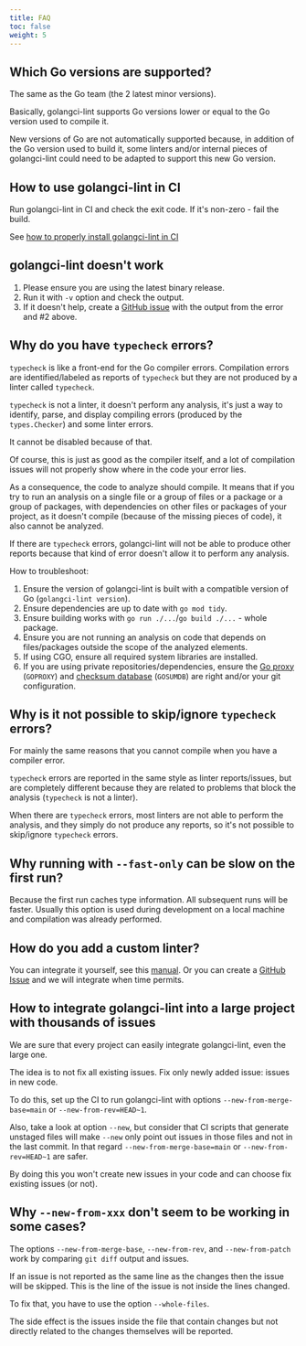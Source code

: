 ```yaml
---
title: FAQ
toc: false
weight: 5
---
```


## Which Go versions are supported?

The same as the Go team (the 2 latest minor versions).

Basically, golangci-lint supports Go versions lower or equal to the Go version used to compile it.

New versions of Go are not automatically supported because, in addition of the Go version used to build it,
some linters and/or internal pieces of golangci-lint could need to be adapted to support this new Go version.

## How to use golangci-lint in CI

Run golangci-lint in CI and check the exit code. If it's non-zero - fail the build.

See [how to properly install golangci-lint in CI](/docs/welcome/install/#ci-installation)

## golangci-lint doesn't work

1. Please ensure you are using the latest binary release.
2. Run it with `-v` option and check the output.
3. If it doesn't help, create a [GitHub issue](https://github.com/golangci/golangci-lint/issues/new/choose) with the output from the error and #2 above.

## Why do you have `typecheck` errors?

`typecheck` is like a front-end for the Go compiler errors.
Compilation errors are identified/labeled as reports of `typecheck` but they are not produced by a linter called `typecheck`.

`typecheck` is not a linter, it doesn't perform any analysis,
it's just a way to identify, parse, and display compiling errors (produced by the `types.Checker`) and some linter errors.

It cannot be disabled because of that.

Of course, this is just as good as the compiler itself, and a lot of compilation issues will not properly show where in the code your error lies.

As a consequence, the code to analyze should compile.
It means that if you try to run an analysis on a single file or a group of files or a package or a group of packages,
with dependencies on other files or packages of your project, as it doesn't compile (because of the missing pieces of code),
it also cannot be analyzed.

If there are `typecheck` errors, golangci-lint will not be able to produce other reports because that kind of error doesn't allow it to perform any analysis.

How to troubleshoot:

1. Ensure the version of golangci-lint is built with a compatible version of Go (`golangci-lint version`).
2. Ensure dependencies are up to date with `go mod tidy`.
3. Ensure building works with `go run ./...`/`go build ./...` - whole package.
4. Ensure you are not running an analysis on code that depends on files/packages outside the scope of the analyzed elements.
5. If using CGO, ensure all required system libraries are installed.
6. If you are using private repositories/dependencies, ensure the [Go proxy](https://go.dev/ref/mod#module-proxy) (`GOPROXY`) and [checksum database](https://go.dev/ref/mod#checksum-database) (`GOSUMDB`) are right and/or your git configuration.

## Why is it not possible to skip/ignore `typecheck` errors?

For mainly the same reasons that you cannot compile when you have a compiler error.

`typecheck` errors are reported in the same style as linter reports/issues,
but are completely different because they are related to problems that block the analysis (`typecheck` is not a linter).

When there are `typecheck` errors,
most linters are not able to perform the analysis,
and they simply do not produce any reports,
so it's not possible to skip/ignore `typecheck` errors.

## Why running with `--fast-only` can be slow on the first run?

Because the first run caches type information.
All subsequent runs will be faster.
Usually this option is used during development on a local machine and compilation was already performed.

## How do you add a custom linter?

You can integrate it yourself, see this [manual](/docs/contributing/new-linters/).
Or you can create a [GitHub Issue](https://github.com/golangci/golangci-lint/issues/new?assignees=&labels=enhancement&projects=&template=feature_request.yml) and we will integrate when time permits.

## How to integrate golangci-lint into a large project with thousands of issues

We are sure that every project can easily integrate golangci-lint, even the large one.

The idea is to not fix all existing issues.
Fix only newly added issue: issues in new code.

To do this, set up the CI to run golangci-lint with options `--new-from-merge-base=main` or `--new-from-rev=HEAD~1`.

Also, take a look at option `--new`,
but consider that CI scripts that generate unstaged files will make `--new` only point out issues in those files and not in the last commit.
In that regard `--new-from-merge-base=main` or `--new-from-rev=HEAD~1` are safer.

By doing this you won't create new issues in your code and can choose fix existing issues (or not).

## Why `--new-from-xxx` don't seem to be working in some cases?

The options `--new-from-merge-base`, `--new-from-rev`, and `--new-from-patch` work by comparing `git diff` output and issues.

If an issue is not reported as the same line as the changes then the issue will be skipped.
This is the line of the issue is not inside the lines changed.

To fix that, you have to use the option `--whole-files`.

The side effect is the issues inside the file that contain changes but not directly related to the changes themselves will be reported.
